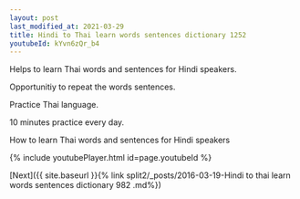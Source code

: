 ```yaml
---
layout: post
last_modified_at: 2021-03-29
title: Hindi to Thai learn words sentences dictionary 1252 
youtubeId: kYvn6zQr_b4
---
```

 
 
Helps to learn Thai words and sentences for Hindi speakers.

Opportunitiy to repeat the words sentences. 

Practice Thai language. 
 
10 minutes practice every day. 
 
How to learn Thai words and sentences for Hindi speakers 
 
{% include youtubePlayer.html id=page.youtubeId %}
 
 
[Next]({{ site.baseurl }}{% link  split2/_posts/2016-03-19-Hindi to thai learn words sentences dictionary 982 .md%})
 
